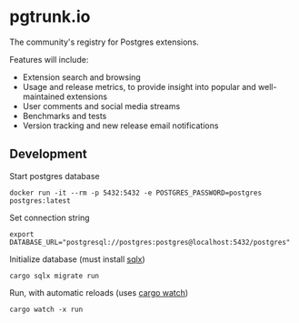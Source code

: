# pgtrunk.io
The community's registry for Postgres extensions.

Features will include:

* Extension search and browsing
* Usage and release metrics, to provide insight into popular and well-maintained extensions
* User comments and social media streams
* Benchmarks and tests
* Version tracking and new release email notifications

## Development

Start postgres database
```
docker run -it --rm -p 5432:5432 -e POSTGRES_PASSWORD=postgres postgres:latest
```

Set connection string
```
export DATABASE_URL="postgresql://postgres:postgres@localhost:5432/postgres"
```

Initialize database (must install [sqlx](https://crates.io/crates/sqlx-cli))
```
cargo sqlx migrate run
```

Run, with automatic reloads (uses [cargo watch](https://crates.io/crates/cargo-watch))
```
cargo watch -x run
```

